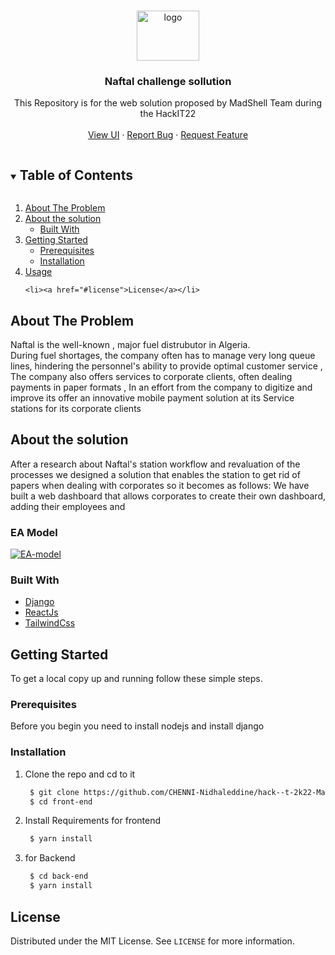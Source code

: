 <!-- [![Contributors][contributors-shield]][contributors-url]
[![Forks][forks-shield]][forks-url]
[![Stargazers][stars-shield]][stars-url]
[![Issues][issues-shield]][issues-url]
[![MIT License][license-shield]][license-url]
 -->
<!-- PROJECT LOGO -->
<br />
<p align="center">
<a href="https://ibb.co/kB5c0xf"><img src="https://i.ibb.co/3d4hW7q/logo.png" alt="logo" border="0" width="100px" height="80px" /></a>
  <h3 align="center">Naftal challenge sollution</h3>

  <p align="center">
This Repository is for the web solution proposed by MadShell Team during the HackIT22
    <br />
    <br />
    <a href="http://devfest21.gdgalgiers.com/">View UI</a>
    ·
    <a href="https://github.com/GDGAlgiers/devfest21-website/issues">Report Bug</a>
    ·
    <a href="https://github.com/GDGAlgiers/devfest21-website/issues">Request Feature</a>
  </p>
</p>

<!-- TABLE OF CONTENTS -->
<details open="open">
  <summary><h2 style="display: inline-block">Table of Contents</h2></summary>
  <ol>
   <li>
      <a href="#about-the-problem">About The Problem</a>
   </li>
    <li>
      <a href="#About-the-solution">About the solution</a>
      <ul>
        <li><a href="#built-with">Built With</a></li>
      </ul>
    </li>
    <li>
      <a href="#getting-started">Getting Started</a>
      <ul>
        <li><a href="#prerequisites">Prerequisites</a></li>
        <li><a href="#installation">Installation</a></li>
      </ul>
    </li>
    <li><a href="#usage">Usage</a></li>
 
    <li><a href="#license">License</a></li>

  </ol>
</details>



<!-- ABOUT THE PROJECT -->
## About The Problem
Naftal is the well-known , major fuel distrubutor in Algeria.<br/>
During fuel shortages, the company often has to manage very long queue lines, hindering the personnel's ability to provide optimal customer service , The company also offers services to corporate clients, often dealing payments in paper formats , In an effort from the company to digitize and improve its offer an innovative mobile payment solution at its Service stations for its corporate clients

## About the solution
After a research about Naftal's station workflow and revaluation of the processes  we designed a solution that enables the station to get rid of papers when dealing with corporates so it becomes as follows:
We have built a web dashboard that allows corporates to create their own dashboard, adding their employees and 

### EA Model
<a href="https://ibb.co/VjCKGcG"><img src="https://i.ibb.co/r7pWhRh/EA-model.png" alt="EA-model" border="0" /></a>
### Built With

* [Django](djangoproject.com)
* [ReactJs](https://reactjs.org/)
* [TailwindCss](https://tailwindcss.com/)


<!-- GETTING STARTED -->
## Getting Started

To get a local copy up and running follow these simple steps.

### Prerequisites

Before you begin you need to install nodejs and install django

### Installation

1. Clone the repo and cd to it
   ```sh
    $ git clone https://github.com/CHENNI-Nidhaleddine/hack--t-2k22-MadShell.git 
    $ cd front-end
   ```
2. Install Requirements for frontend
   ```sh
    $ yarn install 
   ```
3. for Backend
   ```sh
    $ cd back-end
    $ yarn install 
   ````

<!-- LICENSE -->
## License

Distributed under the MIT License. See `LICENSE` for more information.


